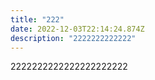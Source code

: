 ```yaml
---
title: "222"
date: 2022-12-03T22:14:24.874Z
description: "2222222222222"
---
```

2﻿222222222222222222222